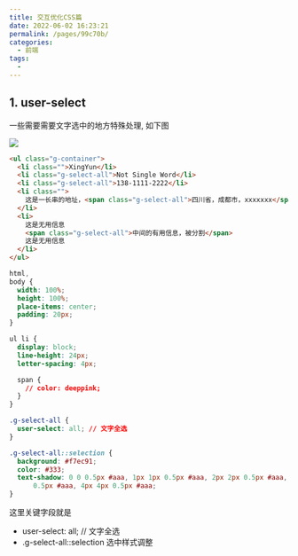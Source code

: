 ```yaml
---
title: 交互优化CSS篇
date: 2022-06-02 16:23:21
permalink: /pages/99c70b/
categories:
  - 前端
tags:
  - 
---
```

## 1. user-select

一些需要需要文字选中的地方特殊处理, 如下图

![](https://gcy-1306312261.cos.ap-chengdu.myqcloud.com/blog/Jun-02-2022-16-28-03.gif)

```html
<ul class="g-container">
  <li class="">XingYun</li>
  <li class="g-select-all">Not Single Word</li>
  <li class="g-select-all">138-1111-2222</li>
  <li class="">
    这是一长串的地址，<span class="g-select-all">四川省，成都市，xxxxxxx</span>
  </li>
  <li>
    这是无用信息
    <span class="g-select-all">中间的有用信息，被分割</span>
    这是无用信息
  </li>
</ul>
```

```css
html,
body {
  width: 100%;
  height: 100%;
  place-items: center;
  padding: 20px;
}

ul li {
  display: block;
  line-height: 24px;
  letter-spacing: 4px;

  span {
    // color: deeppink;
  }
}

.g-select-all {
  user-select: all; // 文字全选
}

.g-select-all::selection {
  background: #f7ec91;
  color: #333;
  text-shadow: 0 0 0.5px #aaa, 1px 1px 0.5px #aaa, 2px 2px 0.5px #aaa, 3px 3px
      0.5px #aaa, 4px 4px 0.5px #aaa;
}
```

这里关键字段就是

- user-select: all; // 文字全选
- .g-select-all::selection 选中样式调整
